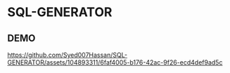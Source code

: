 # SQL-GENERATOR

## DEMO

https://github.com/Syed007Hassan/SQL-GENERATOR/assets/104893311/6faf4005-b176-42ac-9f26-ecd4def9ad5c



